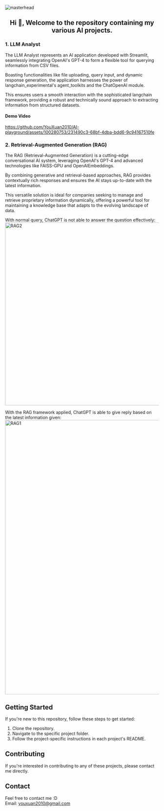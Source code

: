 ![masterhead](https://user-images.githubusercontent.com/10498744/210012254-234538ff-d198-48aa-8964-37e6fd45d227.gif)
<h2 align="center">Hi 👋, Welcome to the repository containing my various AI projects.</h2> 

### 1. LLM Analyst

The LLM Analyst represents an AI application developed with Streamlit, seamlessly integrating OpenAI's GPT-4 to form a flexible tool for querying information from CSV files. 

Boasting functionalities like file uploading, query input, and dynamic response generation, the application harnesses the power of langchain_experimental's agent_toolkits and the ChatOpenAI module. 

This ensures users a smooth interaction with the sophisticated langchain framework, providing a robust and technically sound approach to extracting information from structured datasets.

#### Demo Video
https://github.com/YouXuan2010/AI-playground/assets/100280753/231490c3-68bf-4dba-bdd6-9c94167510fe

### 2. Retrieval-Augmented Generation (RAG)

The RAG (Retrieval-Augmented Generation) is a cutting-edge conversational AI system, leveraging OpenAI's GPT-4 and advanced technologies like FAISS-GPU and OpenAIEmbeddings.

By combining generative and retrieval-based approaches, RAG provides contextually rich responses and ensures the AI stays up-to-date with the latest information. 

This versatile solution is ideal for companies seeking to manage and retrieve proprietary information dynamically, offering a powerful tool for maintaining a knowledge base that adapts to the evolving landscape of data.

With normal query, ChatGPT is not able to answer the question effectively:
<img width="600" alt="RAG2" src="https://github.com/YouXuan2010/AI-playground/assets/100280753/592f5b8c-6205-43ce-a4ff-8ae4707dc0a3">

With the RAG framework applied, ChatGPT is able to give reply based on the latest information given:
<img width="900" alt="RAG1" src="https://github.com/YouXuan2010/AI-playground/assets/100280753/14696782-7251-4f3a-8d3b-9f3581c96624">

## Getting Started

If you're new to this repository, follow these steps to get started:

1. Clone the repository.
2. Navigate to the specific project folder.
3. Follow the project-specific instructions in each project's README.

## Contributing

If you're interested in contributing to any of these projects, please contact me directly.

## Contact

Feel free to contact me :D \
Email: youxuan2010@gmail.com

